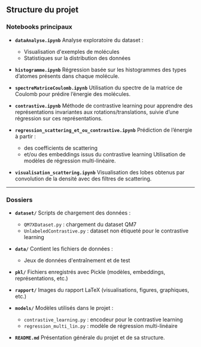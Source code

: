 ## Structure du projet

### Notebooks principaux

* **`dataAnalyse.ipynb`**
  Analyse exploratoire du dataset :

  * Visualisation d'exemples de molécules
  * Statistiques sur la distribution des données

* **`histogramme.ipynb`**
  Régression basée sur les histogrammes des types d’atomes présents dans chaque molécule.

* **`spectreMatriceCoulomb.ipynb`**
  Utilisation du spectre de la matrice de Coulomb pour prédire l’énergie des molécules.

* **`contrastive.ipynb`**
  Méthode de contrastive learning pour apprendre des représentations invariantes aux rotations/translations,
  suivie d’une régression sur ces représentations.

* **`regression_scattering_et_ou_contrastive.ipynb`**
  Prédiction de l’énergie à partir :

  * des coefficients de scattering
  * et/ou des embeddings issus du contrastive learning
    Utilisation de modèles de régression multi-linéaire.

* **`visualisation_scattering.ipynb`**
  Visualisation des lobes obtenus par convolution de la densité avec des filtres de scattering.

---

### Dossiers

* **`dataset/`**
  Scripts de chargement des données :

  * `QM7XDataset.py` : chargement du dataset QM7
  * `UnlabeledContrastive.py` : dataset non étiqueté pour le contrastive learning

* **`data/`**
  Contient les fichiers de données :

  * Jeux de données d'entraînement et de test 

* **`pkl/`**
  Fichiers enregistrés avec Pickle (modèles, embeddings, représentations, etc.)

* **`rapport/`**
  Images du rapport LaTeX (visualisations, figures, graphiques, etc.)

* **`models/`**
  Modèles utilisés dans le projet :

  * `contrastive_learning.py` : encodeur pour le contrastive learning
  * `regression_multi_lin.py` : modèle de régression multi-linéaire

* **`README.md`**
  Présentation générale du projet et de sa structure.
